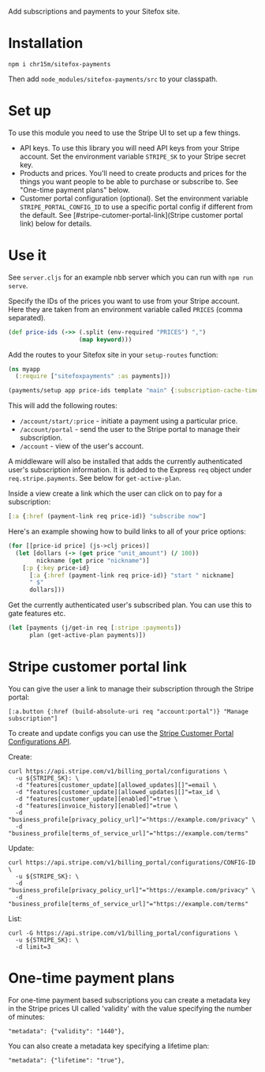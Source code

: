 Add subscriptions and payments to your Sitefox site.

# Installation

`npm i chr15m/sitefox-payments`

Then add `node_modules/sitefox-payments/src` to your classpath.

# Set up

To use this module you need to use the Stripe UI to set up a few things.

 * API keys. To use this library you will need API keys from your Stripe account. Set the environment variable `STRIPE_SK` to your Stripe secret key.
 * Products and prices. You'll need to create products and prices for the things you want people to be able to purchase or subscribe to. See "One-time payment plans" below.
 * Customer portal configuration (optional). Set the environment variable `STRIPE_PORTAL_CONFIG_ID` to use a specific portal config if different from the default. See [#stripe-cutomer-portal-link](Stripe customer portal link) below for details.

# Use it

See `server.cljs` for an example nbb server which you can run with `npm run serve`.

Specify the IDs of the prices you want to use from your Stripe account.
Here they are taken from an environment variable called `PRICES` (comma separated).

```clojure
(def price-ids (->> (.split (env-required "PRICES") ",")
                    (map keyword)))
```

Add the routes to your Sitefox site in your `setup-routes` function:

```clojure
(ns myapp
  (:require ["sitefoxpayments" :as payments]))

(payments/setup app price-ids template "main" {:subscription-cache-time (* 1000 60)})
```

This will add the following routes:

 * `/account/start/:price` - initiate a payment using a particular price.
 * `/account/portal` - send the user to the Stripe portal to manage their subscription.
 * `/account` - view of the user's account.

A middleware will also be installed that adds the currently authenticated user's subscription information.
It is added to the Express `req` object under `req.stripe.payments`. See below for `get-active-plan`.

Inside a view create a link which the user can click on to pay for a subscription:

```clojure
[:a {:href (payment-link req price-id)} "subscribe now"]
```

Here's an example showing how to build links to all of your price options:

```clojure
(for [[price-id price] (js->clj prices)]
  (let [dollars (-> (get price "unit_amount") (/ 100))
        nickname (get price "nickname")]
    [:p {:key price-id}
      [:a {:href (payment-link req price-id)} "start " nickname]
      " $"
      dollars]))
```

Get the currently authenticated user's subscribed plan.
You can use this to gate features etc.

```clojure
(let [payments (j/get-in req [:stripe :payments])
      plan (get-active-plan payments)])
```

# Stripe customer portal link

You can give the user a link to manage their subscription through the Stripe portal:

```
[:a.button {:href (build-absolute-uri req "account:portal")} "Manage subscription"]
```

To create and update configs you can use the [Stripe Customer Portal Configurations API](https://stripe.com/docs/api/customer_portal/configuration).

Create:

```
curl https://api.stripe.com/v1/billing_portal/configurations \
  -u ${STRIPE_SK}: \
  -d "features[customer_update][allowed_updates][]"=email \
  -d "features[customer_update][allowed_updates][]"=tax_id \
  -d "features[customer_update][enabled]"=true \
  -d "features[invoice_history][enabled]"=true \
  -d "business_profile[privacy_policy_url]"="https://example.com/privacy" \
  -d "business_profile[terms_of_service_url]"="https://example.com/terms"
```

Update:

```
curl https://api.stripe.com/v1/billing_portal/configurations/CONFIG-ID \
  -u ${STRIPE_SK}: \
  -d "business_profile[privacy_policy_url]"="https://example.com/privacy" \
  -d "business_profile[terms_of_service_url]"="https://example.com/terms"
```

List:

```
curl -G https://api.stripe.com/v1/billing_portal/configurations \
  -u ${STRIPE_SK}: \
  -d limit=3
```

# One-time payment plans

For one-time payment based subscriptions you can create a metadata key in the
Stripe prices UI called 'validity' with the value specifying the number of minutes:

```
"metadata": {"validity": "1440"},
```

You can also create a metadata key specifying a lifetime plan:

```
"metadata": {"lifetime": "true"},
```
